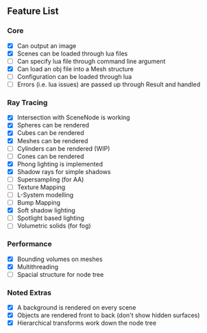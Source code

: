 ## Feature List

### Core
- [x] Can output an image
- [x] Scenes can be loaded through lua files
- [ ] Can specify lua file through command line argument
- [x] Can load an obj file into a Mesh structure
- [ ] Configuration can be loaded through lua
- [ ] Errors (i.e. lua issues) are passed up through Result and handled

### Ray Tracing
- [x] Intersection with SceneNode is working
- [x] Spheres can be rendered
- [x] Cubes can be rendered
- [x] Meshes can be rendered
- [ ] Cylinders can be rendered (WIP)
- [ ] Cones can be rendered
- [x] Phong lighting is implemented
- [x] Shadow rays for simple shadows
- [ ] Supersampling (for AA)
- [ ] Texture Mapping
- [ ] L-System modelling
- [ ] Bump Mapping
- [x] Soft shadow lighting
- [ ] Spotlight based lighting
- [ ] Volumetric solids (for fog)

### Performance
- [x] Bounding volumes on meshes
- [x] Multithreading
- [ ] Spacial structure for node tree

### Noted Extras
- [x] A background is rendered on every scene
- [x] Objects are rendered front to back (don't show hidden surfaces)
- [x] Hierarchical transforms work down the node tree